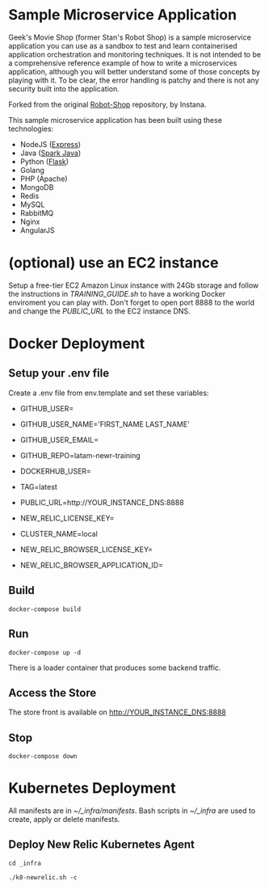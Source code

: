 # Sample Microservice Application

Geek's Movie Shop (former Stan's Robot Shop) is a sample microservice application you can use as a sandbox to test and learn containerised application orchestration and monitoring techniques. It is not intended to be a comprehensive reference example of how to write a microservices application, although you will better understand some of those concepts by playing with it. To be clear, the error handling is patchy and there is not any security built into the application.

Forked from the original [Robot-Shop](https://github.com/instana/robot-shop) repository, by Instana.

This sample microservice application has been built using these technologies:
- NodeJS ([Express](http://expressjs.com/))
- Java ([Spark Java](http://sparkjava.com/))
- Python ([Flask](http://flask.pocoo.org))
- Golang
- PHP (Apache)
- MongoDB
- Redis
- MySQL
- RabbitMQ
- Nginx
- AngularJS

# (optional) use an EC2 instance

Setup a free-tier EC2 Amazon Linux instance with 24Gb storage and follow the instructions in *TRAINING_GUIDE.sh* to have a working Docker enviroment you can play with. Don't forget to open port 8888 to the world and change the *PUBLIC_URL* to the EC2 instance DNS.

# Docker Deployment

## Setup your .env file
Create a .env file from env.template and set these variables:
- GITHUB_USER=
- GITHUB_USER_NAME='FIRST_NAME LAST_NAME'
- GITHUB_USER_EMAIL=
- GITHUB_REPO=latam-newr-training

- DOCKERHUB_USER=
- TAG=latest

- PUBLIC_URL=http://YOUR_INSTANCE_DNS:8888

- NEW_RELIC_LICENSE_KEY=
- CLUSTER_NAME=local

- NEW_RELIC_BROWSER_LICENSE_KEY=
- NEW_RELIC_BROWSER_APPLICATION_ID=

## Build

`docker-compose build`

## Run

`docker-compose up -d`

There is a loader container that produces some backend traffic.

## Access the Store
The store front is available on [http://YOUR_INSTANCE_DNS:8888](http://localhost:8888)

## Stop

`docker-compose down`

# Kubernetes Deployment

All manifests are in *~/_infra/manifests*. Bash scripts in *~/_infra* are used to create, apply or delete manifests.

## Deploy New Relic Kubernetes Agent

`cd _infra`

`./k8-newrelic.sh -c`
